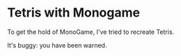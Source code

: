# Tetris with Monogame

To get the hold of MonoGame, I've tried to recreate Tetris.

It's buggy: you have been warned.